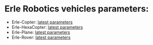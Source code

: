 # Erle Robotics vehicles parameters:

- Erle-Copter: [latest
  parameters](https://raw.githubusercontent.com/erlerobot/erle_parameters/master/copter/copter-autotune-taranis-voltage-failsafe.param)
- Erle-HexaCopter: [latest parameters]()
- Erle-Plane: [latest parameters]()
- Erle-Rover: [latest parameters]()
